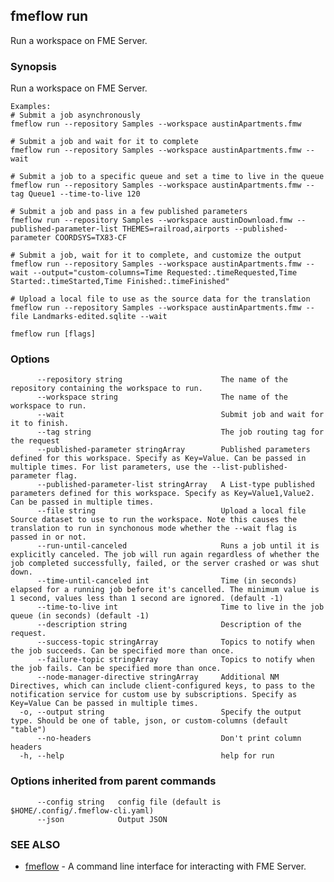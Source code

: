 ## fmeflow run

Run a workspace on FME Server.

### Synopsis

Run a workspace on FME Server.
		
	Examples:
	# Submit a job asynchronously
	fmeflow run --repository Samples --workspace austinApartments.fmw
	
	# Submit a job and wait for it to complete
	fmeflow run --repository Samples --workspace austinApartments.fmw --wait
	
	# Submit a job to a specific queue and set a time to live in the queue
	fmeflow run --repository Samples --workspace austinApartments.fmw --tag Queue1 --time-to-live 120
	
	# Submit a job and pass in a few published parameters
	fmeflow run --repository Samples --workspace austinDownload.fmw --published-parameter-list THEMES=railroad,airports --published-parameter COORDSYS=TX83-CF
	
	# Submit a job, wait for it to complete, and customize the output
	fmeflow run --repository Samples --workspace austinApartments.fmw --wait --output="custom-columns=Time Requested:.timeRequested,Time Started:.timeStarted,Time Finished:.timeFinished"
	
	# Upload a local file to use as the source data for the translation
	fmeflow run --repository Samples --workspace austinApartments.fmw --file Landmarks-edited.sqlite --wait

```
fmeflow run [flags]
```

### Options

```
      --repository string                      The name of the repository containing the workspace to run.
      --workspace string                       The name of the workspace to run.
      --wait                                   Submit job and wait for it to finish.
      --tag string                             The job routing tag for the request
      --published-parameter stringArray        Published parameters defined for this workspace. Specify as Key=Value. Can be passed in multiple times. For list parameters, use the --list-published-parameter flag.
      --published-parameter-list stringArray   A List-type published parameters defined for this workspace. Specify as Key=Value1,Value2. Can be passed in multiple times.
      --file string                            Upload a local file Source dataset to use to run the workspace. Note this causes the translation to run in synchonous mode whether the --wait flag is passed in or not.
      --run-until-canceled                     Runs a job until it is explicitly canceled. The job will run again regardless of whether the job completed successfully, failed, or the server crashed or was shut down.
      --time-until-canceled int                Time (in seconds) elapsed for a running job before it's cancelled. The minimum value is 1 second, values less than 1 second are ignored. (default -1)
      --time-to-live int                       Time to live in the job queue (in seconds) (default -1)
      --description string                     Description of the request.
      --success-topic stringArray              Topics to notify when the job succeeds. Can be specified more than once.
      --failure-topic stringArray              Topics to notify when the job fails. Can be specified more than once.
      --node-manager-directive stringArray     Additional NM Directives, which can include client-configured keys, to pass to the notification service for custom use by subscriptions. Specify as Key=Value Can be passed in multiple times.
  -o, --output string                          Specify the output type. Should be one of table, json, or custom-columns (default "table")
      --no-headers                             Don't print column headers
  -h, --help                                   help for run
```

### Options inherited from parent commands

```
      --config string   config file (default is $HOME/.config/.fmeflow-cli.yaml)
      --json            Output JSON
```

### SEE ALSO

* [fmeflow](fmeflow.md)	 - A command line interface for interacting with FME Server.

